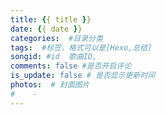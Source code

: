 ```yaml
---
title: {{ title }}
date: {{ date }}
categories:  #目录分类
tags:  #标签，格式可以是[Hexo,总结]
songid: #id  歌曲ID,
comments: false #是否开启评论
is_update: false # 是否显示更新时间
photos:  # 封面图片
#    - 
---
```


<!-- tags: 文章主题 -->
<!-- categories: canvas python3 css js插件  笔记 -->

<!-- 
{% note info %}  {% endnote %} 
default primary success info warning danger
 标签别名
{% cq %} blah blah blah {% endcq %}
-->
